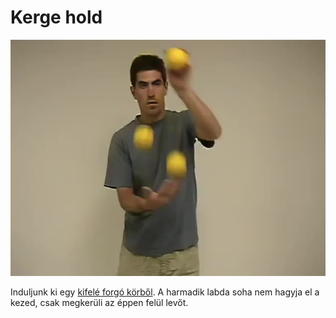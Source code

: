 # Kerge hold

![orbit](/site/videos/poster/orbit.jpg)

Induljunk ki egy [kifelé forgó körből](kor-kifele.md). A harmadik labda soha nem hagyja el a kezed, csak megkerüli az éppen felül levőt.


